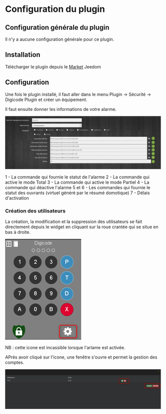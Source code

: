 Configuration du plugin
===

## Configuration générale du plugin

Il n'y a aucune configuration générale pour ce plugin.

## Installation
Télécharger le plugin depuis le [Market](https://www.jeedom.com/market/index.php?v=d&p=market&type=plugin&&name=digicode) Jeedom

## Configuration
Une fois le plugin installé, il faut aller dans le menu Plugin -> Sécurité -> Digicode Plugin et créer un équipement.

Il faut ensuite donner les informations de votre alarme.

![equipement](../images/equipement.png)

1 - La commande qui fournie le statut de l'alarme
2 - La commande qui active le mode Total
3 - La commande qui active le mode Partiel
4 - La commande qui déactive l'alarme
5 et 6 - Les commandes qui fournie le statut des ouvrants (virtuel généré par le résumé domotique)
7 - Délais d'activation

### Création des utilisateurs
La création, la modification et la suppression des utilisateurs se fait directement depuis le widget en cliquant sur la roue crantée qui se situe en bas à droite.

![configuration](../images/configuration.png)

NB : cette icone est incassible lorsque l'arlame est activée.

APrès avoir cliqué sur l'icone, une fenêtre s'ouvre et permet la gestion des comptes.

![utilisateurs](../images/utilisateurs.png)
